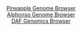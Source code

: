 <div id="Pineapple_Genome_Browser" align="center">
  <a href="https://igv.org/app/?sessionURL=blob:zZJfT9swFMW_iyXQJqWJnZCkiYSmQBn0Dw2kajNAKHJTJzUkdmq7DaXqd5.HNu1lSPRh0yQ_2FfXvucc_3ZgQ4SknIEQ2CZyTYSAAeSStxNcNxUZ45pIEBa4ksQAghREEJYTEO5AgaXC02Skby6VamRoWVQ1nRqzkpvSMXGNXznDrTRzXlvnvKrwnAusuJDWmcAbbtFy02nJHDeNqWc7pmstsMIWrpolZ5JbDWFl1ur3sl.lrCSM1ySr15WibwIyrUdrXJgF_hKlkyjPiZRDsu0vTqNhP5o5F9P7S._8fhpfpVMvPZ7QkmG1FuQUJs_x_fY6uXHS3ixdXX277I5WT.My6d8eOb3ji5eGCiJPkY.6judA5OlgKFuQl__Js170QN_J8PIOTe5evKBexj1X9J.Et.oNktfn7ju.9waoeL7WHIB8KfwQQcOBnuHaXufHFnUNCAOdjuAUhA.PBlAC58.6_WEH1LbRtABJVus3cAzAxYIIEHYCCH0UBLZ74p_AIEB7YwfWovp70X6dJoEP7ci2vaygldIoLzLJGmlixsxNXpjl64FZ3kzimVfGrqZi6I3GM9L60SCxt2fj6I9Z.tq_Hv32fdroRxT9E.o.IsRU80NRuyX8qj2yz2byKdqygTcq2nKZxjFcO7ftuwEdFk7BRY2V7tcVffzJ2wYLipnShQ2VdE4rqrapzpG3IES2o7EFOa.45hCIcv4JGtBALvz8G09n_7j_Dg--">Pineapple Genome Browser</a>
</div>
<div id="Alphonso_Genome_Browser" align="center">
  <a href="https://igv.org/app/?sessionURL=blob:zZLRbpswGEbfxVKqTSJgoJCAFE0kJW2aNtWSsmitKuSAIV7BpraBkCjvPq_atJtOai42TeIC_7Lh.47PATSYC8Io8IGlm45umkADYsvaFSqrAi9QiQXwM1QIrAGOM8wxTTDwDyBDQqJoeaNObqWshG8YRFb9EtGc6cLWUYn2jKJW6AkrjQkrCrRhHEnGhTHmqGEGyZt.izeoqnT1b1t3jBRJZKCi2jIqmFFhmset.l78axTnmLISx2VdSPIaIFZ5VMZUz9CnYL0KkgQLMcfdLB0F81nwxQ6jh0t38hDdXa0jd322IjlFsuZ4hF_Ctkuvp4skne6.BZQtara9SXAYsp59cRbuKsKxGJkDc2i7NhwOFRhCU7z7nzqrh5zYe2tnUU5n7eQ6yLvu7r6.3DtZeA2DYfhmbw8cNVCwpFYegGTLB74JNRu6mmO5_R.v5lCD0FN0OCPAf3zSgOQoeVbbHw9AdpWyBQj8Ur.KowHGU8yB3_cgHJieZznng3PoeeZRO4CaF38P7TRaegNoBZblxhkppFI5jQWthI4o1Zsk0_P9iSwR7Vljbu3zZ289X951jlr2rOnXiZ3j2aoLP_.BqAZUgNdLVHXfk.ufuPeeILrcnCrc.XyhoIw7MvFW3Xhyu2zyXXWhMLlXl.P76C1EHlSFT8OTMV4iqfariVr.9K5BnCAq1aAhgmxIQWS3ViRZC3zTspW.IGEFUz4Cnm8.QA1qpgM__tbUPj4dvwM-">Alphonso Genome Browser</a>
</div>


<div id="DAF_Genomics_Browser" align="center">
  <a href="https://igv.org/app/?sessionURL=blob:tZH9i9MwGMf_l4D3U9.Sdu1aGFK0O.t2ii11uuMYufbpWmyaXpK6zbH_3VBPBOUQ4YQkJDwv32.ezxl9BSFb3qMIEQvPLIyRgWTDDzllQwfvKAOJopp2EgwkoAYBfQkoOqOaSkWLbK0rG6UGGdl2RWtzDz1nbSkt6Vp0MCUfVQM61SQWZfQb7.lBWiVnOllRm3ZDw3vJbVqWIKXp2AP0.92B6uNnbDe1hB0bO9VOqjttQhurrJpqt21fwfEvRv6Dsl7ty3iTx1P9Ck5ptYhXafzRTYrttf9qW7x_syn8zVXe7nuqRgELLrJgKJw5Xl6v0oDnN96n8LD.vBHkwwv39VVyHFoBcoEDPHd91yEuuhio4.WoEaCyETjCnhGQuUE8z3y8ujNfz0DwFkW3dwZSgpZfdPrtGanToEEhCQ_jxMxAXFQgUGSGjhPgMCQzL_CcMMQX44xG0T0zyWWRhYFDYkJ8654yrV.33TQ.LfRn8Lkw_tZZ73_F9DbNEnee38_YNhMN7o5JGifL5PSwjp_AZKAnv1VzwajSoR_PRyi002oMevWLinu5u3wH">DAF Genomics Browser</a>
</div>
